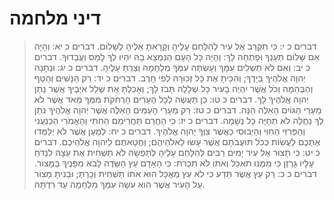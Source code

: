 # דיני מלחמה

> דברים כ י: כִּי תִקְרַב אֶל עִיר לְהִלָּחֵם עָלֶיהָ וְקָרָאתָ אֵלֶיהָ לְשָׁלוֹם.
> דברים כ יא: וְהָיָה אִם שָׁלוֹם תַּעַנְךָ וּפָתְחָה לָךְ:  וְהָיָה כָּל הָעָם הַנִּמְצָא בָהּ יִהְיוּ לְךָ לָמַס וַעֲבָדוּךָ.
> דברים כ יב: וְאִם לֹא תַשְׁלִים עִמָּךְ וְעָשְׂתָה עִמְּךָ מִלְחָמָה וְצַרְתָּ עָלֶיהָ.
> דברים כ יג: וּנְתָנָהּ יְהוָה אֱלֹהֶיךָ בְּיָדֶךָ; וְהִכִּיתָ אֶת כָּל זְכוּרָהּ לְפִי חָרֶב.
> דברים כ יד: רַק הַנָּשִׁים וְהַטַּף וְהַבְּהֵמָה וְכֹל אֲשֶׁר יִהְיֶה בָעִיר כָּל שְׁלָלָהּ תָּבֹז לָךְ; וְאָכַלְתָּ אֶת שְׁלַל אֹיְבֶיךָ אֲשֶׁר נָתַן יְהוָה אֱלֹהֶיךָ לָךְ.
> דברים כ טו: כֵּן תַּעֲשֶׂה לְכָל הֶעָרִים הָרְחֹקֹת מִמְּךָ מְאֹד אֲשֶׁר לֹא מֵעָרֵי הַגּוֹיִם הָאֵלֶּה הֵנָּה.
> דברים כ טז: רַק מֵעָרֵי הָעַמִּים הָאֵלֶּה אֲשֶׁר יְהוָה אֱלֹהֶיךָ נֹתֵן לְךָ נַחֲלָה לֹא תְחַיֶּה כָּל נְשָׁמָה.
> דברים כ יז: כִּי הַחֲרֵם תַּחֲרִימֵם הַחִתִּי וְהָאֱמֹרִי הַכְּנַעֲנִי וְהַפְּרִזִּי הַחִוִּי וְהַיְבוּסִי כַּאֲשֶׁר צִוְּךָ יְהוָה אֱלֹהֶיךָ.
> דברים כ יח: לְמַעַן אֲשֶׁר לֹא יְלַמְּדוּ אֶתְכֶם לַעֲשׂוֹת כְּכֹל תּוֹעֲבֹתָם אֲשֶׁר עָשׂוּ לֵאלֹהֵיהֶם; וַחֲטָאתֶם לַיהוָה אֱלֹהֵיכֶם.
> דברים כ יט: כִּי תָצוּר אֶל עִיר יָמִים רַבִּים לְהִלָּחֵם עָלֶיהָ לְתָפְשָׂהּ לֹא תַשְׁחִית אֶת עֵצָהּ לִנְדֹּחַ עָלָיו גַּרְזֶן כִּי מִמֶּנּוּ תֹאכֵל וְאֹתוֹ לֹא תִכְרֹת:  כִּי הָאָדָם עֵץ הַשָּׂדֶה לָבֹא מִפָּנֶיךָ בַּמָּצוֹר.
> דברים כ כ: רַק עֵץ אֲשֶׁר תֵּדַע כִּי לֹא עֵץ מַאֲכָל הוּא אֹתוֹ תַשְׁחִית וְכָרָתָּ; וּבָנִיתָ מָצוֹר עַל הָעִיר אֲשֶׁר הִוא עֹשָׂה עִמְּךָ מִלְחָמָה עַד רִדְתָּהּ.
 

